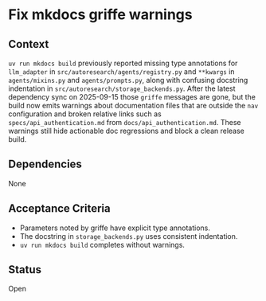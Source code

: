 # Fix mkdocs griffe warnings

## Context
`uv run mkdocs build` previously reported missing type annotations for
`llm_adapter` in `src/autoresearch/agents/registry.py` and `**kwargs`
in `agents/mixins.py` and `agents/prompts.py`, along with confusing
docstring indentation in `src/autoresearch/storage_backends.py`. After the
latest dependency sync on 2025-09-15 those `griffe` messages are gone, but the
build now emits warnings about documentation files that are outside the `nav`
configuration and broken relative links such as `specs/api_authentication.md`
from `docs/api_authentication.md`. These warnings still hide actionable doc
regressions and block a clean release build.

## Dependencies
None

## Acceptance Criteria
- Parameters noted by griffe have explicit type annotations.
- The docstring in `storage_backends.py` uses consistent indentation.
- `uv run mkdocs build` completes without warnings.

## Status
Open
